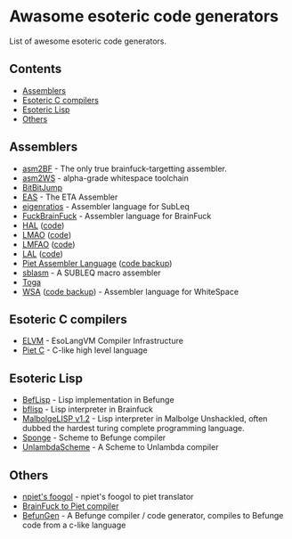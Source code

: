 # Awasome esoteric code generators
List of awesome esoteric code generators.

## Contents
* [Assemblers](#assemblers)
* [Esoteric C compilers](#esoteric-c-compilers)
* [Esoteric Lisp](#ssoteric-lisp)
* [Others](#others)

## Assemblers
* [asm2BF](https://github.com/kspalaiologos/asmbf) - The only true brainfuck-targetting assembler.
* [asm2WS](https://github.com/kspalaiologos/asm2ws) - alpha-grade whitespace toolchain
* [BitBitJump](https://github.com/esovm/BitBitJump)
* [EAS](http://www.miketaylor.org.uk/tech/eta/doc/easman.html) - The ETA Assembler
* [eigenratios](http://eigenratios.blogspot.com/2006/09/mark-ii-oisc-self-interpreter.html) - Assembler language for SubLeq
* [FuckBrainFuck](https://github.com/esovm/FuckBrainFuck) - Assembler language for BrainFuck
* [HAL](https://www.trs.cm.is.nagoya-u.ac.jp/projects/Malbolge/hal/hal-def.html.en) ([code](https://git.trs.css.i.nagoya-u.ac.jp/malbolge/ternary))
* [LMAO](https://lutter.cc/malbolge/assembler.html) ([code](https://github.com/esoteric-programmer/LMAO))
* [LMFAO](https://lutter.cc/unshackled/assembler.html) ([code](https://github.com/esoteric-programmer/LMFAO))
* [LAL](https://www.trs.cm.is.nagoya-u.ac.jp/projects/Malbolge/lal/lal-def.html.en) ([code](https://git.trs.css.i.nagoya-u.ac.jp/malbolge/lowass)) 
* [Piet Assembler Language](https://www.toothycat.net/wiki/wiki.pl?MoonShadow/Piet) ([code backup](https://github.com/helvm/Piet))
* [sblasm](https://github.com/lawrencewoodman/sblasm) - A SUBLEQ macro assembler
* [Toga](https://github.com/esovm/toga)
* [WSA](https://helvm.github.io/wsa/intro.html) ([code backup](https://github.com/helvm/wsa)) - Assembler language for WhiteSpace
  
## Esoteric C compilers
* [ELVM](https://github.com/shinh/elvm/) - EsoLangVM Compiler Infrastructure
* [Piet C](https://www.toothycat.net/wiki/wiki.pl?MoonShadow/Piet) - C-like high level language

## Esoteric Lisp
* [BefLisp](https://github.com/shinh/beflisp) - Lisp implementation in Befunge
* [bflisp](https://github.com/shinh/bflisp) - Lisp interpreter in Brainfuck
* [MalbolgeLISP v1.2](https://github.com/kspalaiologos/malbolge-lisp) - Lisp interpreter in Malbolge Unshackled, often dubbed the hardest turing complete programming language.
* [Sponge](http://cubonegro.orgfree.com/sponge/sponge.html) - Scheme to Befunge compiler
* [UnlambdaScheme](https://github.com/schani/unlambdascheme) - A Scheme to Unlambda compiler

## Others
 * [npiet's foogol](http://www.bertnase.de/npiet/npiet-foogol.html) - npiet's foogol to piet translator
 * [BrainFuck to Piet compiler](http://mamememo.blogspot.com/2009/10/piet-is-turing-complete.html)
 * [BefunGen](http://www.mikescher.de/programs/view/BefunGen) - A Befunge compiler / code generator, compiles to Befunge code from a c-like language
